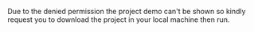 Due to the denied permission the project demo can't be shown so kindly request you to download the project in your local machine then run.
